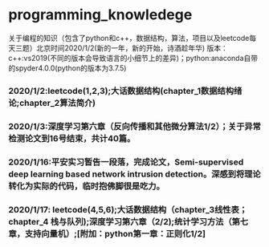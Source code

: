 # programming_knowledege
关于编程的知识（包含了python和c++，数据结构，算法，项目以及leetcode每天三题）北京时间2020/1/2(新的一年，新的开始，诗酒趁年华)
  版本：c++:vs2019(不同的版本会导致语言的小细节上的差异)；python:anaconda自带的spyder4.0.0(python的版本为3.7.5)
### 2020/1/2:leetcode(1,2,3);大话数据结构(chapter_1数据结构绪论;chapter_2算法简介)
### 2020/1/3:深度学习第六章（反向传播和其他微分算法1/2）；关于异常检测论文到16号结束，共计40篇。
### 2020/1/16:平安实习暂告一段落，完成论文，Semi-supervised deep learning based network intrusion detection。深感到将理论转化为实际的代码，临时抱佛脚很是吃力。
### 2020/1/17: leetcode(4,5,6);大话数据结构（chapter_3线性表；chapter_4 栈与队列);深度学习第六章（2/2);统计学习方法（第七章，支持向量机）;[附加：python第一章：正则化1/2]

